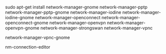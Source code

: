 sudo apt-get install network-manager-gnome network-manager-pptp network-manager-pptp-gnome network-manager-iodine network-manager-iodine-gnome network-manager-openconnect network-manager-openconnect-gnome network-manager-openvpn network-manager-openvpn-gnome network-manager-strongswan network-manager-vpnc 



network-manager-vpnc-gnome



nm-connection-editor